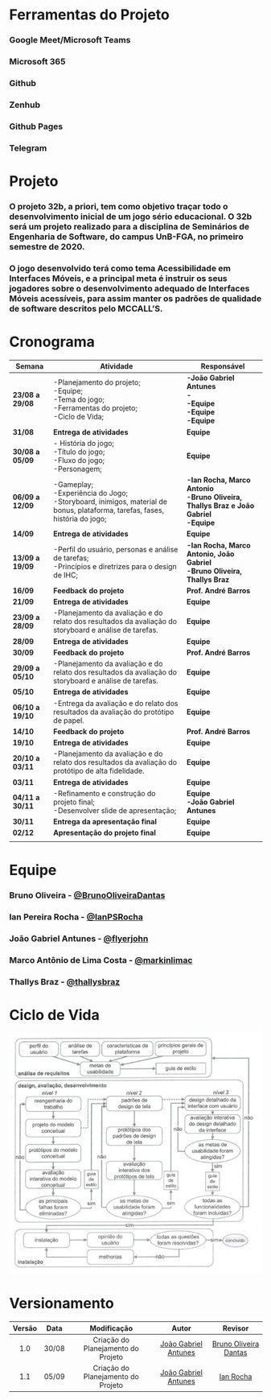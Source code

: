 # **Ferramentas do Projeto**
### Google Meet/Microsoft Teams
### Microsoft 365
### Github
### Zenhub
### Github Pages
### Telegram

# **Projeto**
### O projeto 32b, a priori, tem como objetivo traçar todo o desenvolvimento inicial de um jogo sério educacional. O 32b será um projeto realizado para a disciplina de Seminários de Engenharia de Software, do campus UnB-FGA, no primeiro semestre de 2020.
### O jogo desenvolvido terá como tema Acessibilidade em Interfaces Móveis, e a principal meta é instruir os seus jogadores sobre o desenvolvimento adequado de Interfaces Móveis acessíveis, para assim manter os padrões de qualidade de software descritos pelo MCCALL’S.

# Cronograma
| Semana | Atividade | Responsável |
| --- | --- | --- |
| **23/08 a 29/08** | -Planejamento do projeto; <br>-Equipe; <br>-Tema do jogo; <br>-Ferramentas do projeto; <br>-Ciclo de Vida; | **-João Gabriel Antunes**<br>**-**<br>**-Equipe**<br>**-Equipe** <br>**-Equipe**|
| **31/08** | **Entrega de atividades** |**Equipe** |
|**30/08 a 05/09** | - História do jogo; <br>-Título do jogo;<br>-Fluxo do jogo;<br>-Personagem; | **Equipe** |
| **06/09 a 12/09** |-Gameplay; <br>-Experiência do Jogo; <br>-Storyboard, inimigos, material de bonus, plataforma, tarefas, fases, história do jogo; | **-Ian Rocha, Marco Antonio**<br>**-Bruno Oliveira, Thallys Braz e João Gabriel**<br>**-Equipe** |
| **14/09** | **Entrega de atividades** | **Equipe** |
| **13/09 a 19/09** |-Perfil do usuário, personas e análise de tarefas; <br>-Princípios e diretrizes para o design de IHC; | **-Ian Rocha, Marco Antonio, João Gabriel**<br>**-Bruno Oliveira, Thallys Braz**|
| **16/09** | **Feedback do projeto** | **Prof. André Barros** |
| **21/09** | **Entrega de atividades** | **Equipe** |
| **23/09 a 28/09** |-Planejamento da avaliação e do relato dos resultados da avaliação do storyboard e análise de tarefas. | **Equipe** |
| **28/09** | **Entrega de atividades** | **Equipe** |
| **30/09** | **Feedback do projeto** | **Prof. André Barros** |
| **29/09 a 05/10** |-Planejamento da avaliação e do relato dos resultados da avaliação do storyboard e análise de tarefas. | **Equipe** |
| **05/10** | **Entrega de atividades** | **Equipe** |
| **06/10 a 19/10** |-Entrega da avaliação e do relato dos resultados da avaliação do protótipo de papel. | **Equipe** |
| **14/10** | **Feedback do projeto** | **Prof. André Barros** |
| **19/10** | **Entrega de atividades** | **Equipe** |
| **20/10 a 03/11** |-Planejamento da avaliação e do relato dos resultados da avaliação do protótipo de alta fidelidade. | **Equipe** |
| **03/11** | **Entrega de atividades** | **Equipe** |
| **04/11 a 30/11** |-Refinamento e construção do projeto final; <br>-Desenvolver slide de apresentação; | **Equipe**<br> **-João Gabriel Antunes** |
| **30/11** | **Entrega da apresentação final** | **Equipe** |
| **02/12** | **Apresentação do projeto final** | **Equipe** |
||||

# **Equipe**
### Bruno Oliveira - [@BrunoOliveiraDantas](https://github.com/BrunoOliveiraDantas)
### Ian Pereira Rocha - [@IanPSRocha](https://github.com/IanPSRocha)
### João Gabriel Antunes - [@flyerjohn](https://github.com/flyerjohn)
### Marco Antônio de Lima Costa - [@markinlimac](https://github.com/markinlimac)
### Thallys Braz - [@thallysbraz](https://github.com/thallysbraz)

# **Ciclo de Vida**
![Ciclo de Vida](/img/ciclodevida.jpg)

# **Versionamento**
| Versão | Data | Modificação | Autor | Revisor |
| :---: | :---: | :---: | :---: | :---: |
| 1.0 | 30/08 | Criação do Planejamento do Projeto | [João Gabriel Antunes](https://github.com/flyerjohn) | [Bruno Oliveira Dantas](https://github.com/BrunoOliveiraDantas)
| 1.1 | 05/09 | Criação do Planejamento do Projeto | [João Gabriel Antunes](https://github.com/flyerjohn) | [Ian Rocha](https://github.com/IanPSRocha)